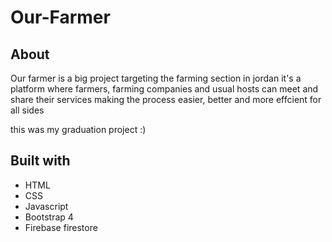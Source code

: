 # Our-Farmer

## About 
Our farmer is a big project targeting the farming section in jordan
it's a platform where farmers, farming companies and usual hosts can meet and share their services
making the process easier, better and more effcient for all sides

this was my graduation project :)

## Built with 
* HTML
* CSS
* Javascript
* Bootstrap 4
* Firebase firestore

